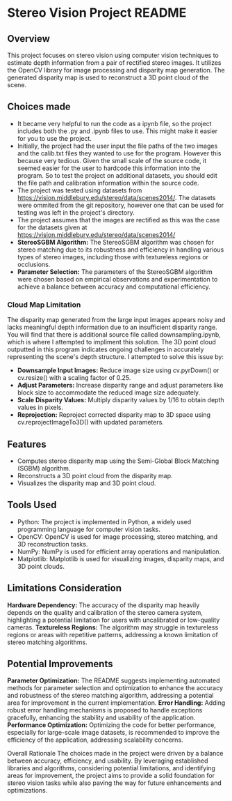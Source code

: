 # Stereo Vision Project README
## Overview
This project focuses on stereo vision using computer vision techniques to estimate depth information from a pair of rectified stereo images. It utilizes the OpenCV library for image processing and disparity map generation. The generated disparity map is used to reconstruct a 3D point cloud of the scene.

## Choices made
- It became very helpful to run the code as a ipynb file, so the project includes both the .py and .ipynb files to use. This might make it easier for you to use the project.
- Initially, the project had the user input the file paths of the two images and the calib.txt files they wanted to use for the program. However this because very tedious. Given the small scale of the source code, it seemed easier for the user to hardcode this information into the program. So to test the project on additional datasets, you should edit the file path and calibration information within the source code.
- The project was tested using datasets from https://vision.middlebury.edu/stereo/data/scenes2014/. The datasets were ommited from the git repository, however one that can be used for testing was left in the project's directory.
- The project assumes that the images are rectified as this was the case for the datasets given at https://vision.middlebury.edu/stereo/data/scenes2014/
- **StereoSGBM Algorithm:** The StereoSGBM algorithm was chosen for stereo matching due to its robustness and efficiency in handling various types of stereo images, including those with textureless regions or occlusions.
- **Parameter Selection:** The parameters of the StereoSGBM algorithm were chosen based on empirical observations and experimentation to achieve a balance between accuracy and computational efficiency.

### Cloud Map Limitation
The disparity map generated from the large input images appears noisy and lacks meaningful depth information due to an insufficient disparity range. You will find that there is additional source file called downsampling.ipynb, which is where I attempted to impliment this solution. The 3D point cloud outputted in this program indicates ongoing challenges in accurately representing the scene's depth structure. I attempted to solve this issue by:
- **Downsample Input Images:** Reduce image size using cv.pyrDown() or cv.resize() with a scaling factor of 0.25.
- **Adjust Parameters:** Increase disparity range and adjust parameters like block size to accommodate the reduced image size adequately.
- **Scale Disparity Values:** Multiply disparity values by 1/16 to obtain depth values in pixels.
- **Reprojection:** Reproject corrected disparity map to 3D space using cv.reprojectImageTo3D() with updated parameters.





## Features
- Computes stereo disparity map using the Semi-Global Block Matching (SGBM) algorithm.
- Reconstructs a 3D point cloud from the disparity map.
- Visualizes the disparity map and 3D point cloud.

## Tools Used
- Python: The project is implemented in Python, a widely used programming language for computer vision tasks.
- OpenCV: OpenCV is used for image processing, stereo matching, and 3D reconstruction tasks.
- NumPy: NumPy is used for efficient array operations and manipulation.
- Matplotlib: Matplotlib is used for visualizing images, disparity maps, and 3D point clouds.

## Limitations Consideration
**Hardware Dependency:** The accuracy of the disparity map heavily depends on the quality and calibration of the stereo camera system, highlighting a potential limitation for users with uncalibrated or low-quality cameras.
**Textureless Regions:** The algorithm may struggle in textureless regions or areas with repetitive patterns, addressing a known limitation of stereo matching algorithms.

## Potential Improvements
**Parameter Optimization:** The README suggests implementing automated methods for parameter selection and optimization to enhance the accuracy and robustness of the stereo matching algorithm, addressing a potential area for improvement in the current implementation.
**Error Handling:** Adding robust error handling mechanisms is proposed to handle exceptions gracefully, enhancing the stability and usability of the application.
**Performance Optimization:** Optimizing the code for better performance, especially for large-scale image datasets, is recommended to improve the efficiency of the application, addressing scalability concerns.

Overall Rationale
The choices made in the project were driven by a balance between accuracy, efficiency, and usability. By leveraging established libraries and algorithms, considering potential limitations, and identifying areas for improvement, the project aims to provide a solid foundation for stereo vision tasks while also paving the way for future enhancements and optimizations.




